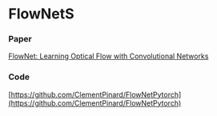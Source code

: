 # FlowNetS

### Paper

[FlowNet: Learning Optical Flow with Convolutional Networks](https://arxiv.org/abs/1504.06852)

### Code

[https://github.com/ClementPinard/FlowNetPytorch](https://github.com/ClementPinard/FlowNetPytorch)

